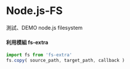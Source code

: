 # Node.js-FS
測試、DEMO node.js filesystem

#### 利用模組 fs-extra

``` js
import fs from 'fs-extra'
fs.copy( source_path, target_path, callback )
```